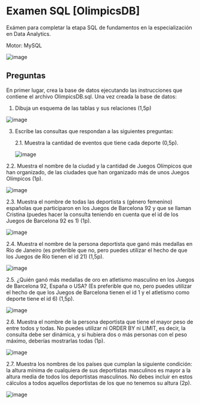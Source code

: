 # Examen SQL [OlimpicsDB]
Exámen para completar la etapa SQL de fundamentos en la especialización en Data Analytics.

Motor: MySQL

![image](https://github.com/user-attachments/assets/a7acdb8c-2c22-44ac-a8f6-403975622215)

## Preguntas

En primer lugar, crea la base de datos ejecutando las instrucciones que contiene el archivo OlimpicsDB.sql. 
Una vez creada la base de datos:

1. Dibuja un esquema de las tablas y sus relaciones (1,5p)

![image](https://github.com/user-attachments/assets/779810c6-1309-4486-8e07-23b9e3a6edd4)

3. Escribe las consultas que respondan a las siguientes preguntas:

   2.1. Muestra la cantidad de eventos que tiene cada deporte (0,5p).

   ![image](https://github.com/user-attachments/assets/ae288332-3d1d-433d-90cd-4034630c6a5d)
   
  2.2. Muestra el nombre de la ciudad y la cantidad de Juegos Olímpicos que han organizado, de las ciudades que han organizado más de unos Juegos Olímpicos (1p).

   ![image](https://github.com/user-attachments/assets/8b5a92aa-db17-45ed-b200-a31b496f3754)

  2.3. Muestra el nombre de todas las deportista	s (género femenino) españolas que participaron en los Juegos de Barcelona 92 y que se llaman Cristina (puedes hacer la consulta teniendo en cuenta que el id de los Juegos de Barcelona 92 es 1) (1p).

   ![image](https://github.com/user-attachments/assets/da311d04-f57a-4301-98b5-e46a7f38a86d)

  2.4. Muestra el nombre de la persona deportista que ganó más medallas en Río de Janeiro (es preferible que no, pero puedes utilizar el hecho de que los Juegos de Río tienen el id 21) (1,5p).

   ![image](https://github.com/user-attachments/assets/fbcfd121-2ad1-4a1d-86b6-8230493c64ac)
  
  2.5. ¿Quién ganó más medallas de oro en atletismo masculino en los Juegos de Barcelona 92, España o USA? (Es preferible que no, pero puedes utilizar el hecho de que los Juegos de Barcelona tienen el id 1 y el atletismo como deporte tiene el id 6) (1,5p).

   ![image](https://github.com/user-attachments/assets/4bc27e85-23fa-47b6-8496-46dade277a61)
  
  2.6. Muestra el nombre de la persona deportista que tiene el mayor peso de entre todos y todas. No puedes utilizar ni ORDER BY ni LIMIT, es decir, la consulta debe ser dinámica, y si hubiera dos o más personas con el peso máximo, deberías mostrarlas todas (1p).

   ![image](https://github.com/user-attachments/assets/c5fc0dd8-afe3-4e4e-8a44-3ab6c4a41e5e)
  
  2.7. Muestra los nombres de los países que cumplan la siguiente condición: la altura mínima de cualquiera de sus deportistas masculinos es mayor a la altura media de todos los deportistas masculinos. No debes incluir en estos cálculos a todos aquellos deportistas de los que no tenemos su altura (2p).

   ![image](https://github.com/user-attachments/assets/fe5f980a-09cc-46b5-ad77-9984d5192acd)





  

